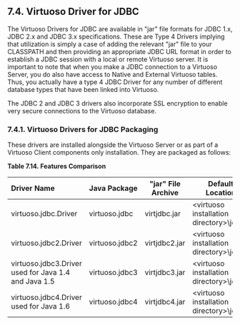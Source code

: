 <div>

<div>

<div>

<div>

## 7.4. Virtuoso Driver for JDBC

</div>

</div>

</div>

The Virtuoso Drivers for JDBC are available in "jar" file formats for
JDBC 1.x, JDBC 2.x and JDBC 3.x specifications. These are Type 4 Drivers
implying that utilization is simply a case of adding the relevant "jar"
file to your CLASSPATH and then providing an appropriate JDBC URL format
in order to establish a JDBC session with a local or remote Virtuoso
server. It is important to note that when you make a JDBC connection to
a Virtuoso Server, you do also have access to Native and External
Virtuoso tables. Thus, you actually have a type 4 JDBC Driver for any
number of different database types that have been linked into Virtuoso.

The JDBC 2 and JDBC 3 drivers also incorporate SSL encryption to enable
very secure connections to the Virtuoso database.

<div>

<div>

<div>

<div>

### 7.4.1. Virtuoso Drivers for JDBC Packaging

</div>

</div>

</div>

These drivers are installed alongside the Virtuoso Server or as part of
a Virtuoso Client components only installation. They are packaged as
follows:

<div>

**Table 7.14. Features Comparison**

<div>

| Driver Name                                          | Java Package   | "jar" File Archive | Default Location                          | Java Version |
|:-----------------------------------------------------|----------------|--------------------|-------------------------------------------|--------------|
| virtuoso.jdbc.Driver                                 | virtuoso.jdbc  | virtjdbc.jar       | \<virtuoso installation directory\>\jdk11 | Java 1.1.x   |
| virtuoso.jdbc2.Driver                                | virtuoso.jdbc2 | virtjdbc2.jar      | \<virtuoso installation directory\>\jdk12 | Java 1.2/1.3 |
| virtuoso.jdbc3.Driver used for Java 1.4 and Java 1.5 | virtuoso.jdbc3 | virtjdbc3.jar      | \<virtuoso installation directory\>\jdk13 | Java 1.4     |
| virtuoso.jdbc4.Driver used for Java 1.6              | virtuoso.jdbc4 | virtjdbc4.jar      | \<virtuoso installation directory\>\jdk14 | Java 1.6     |

</div>

</div>

  

</div>

</div>
